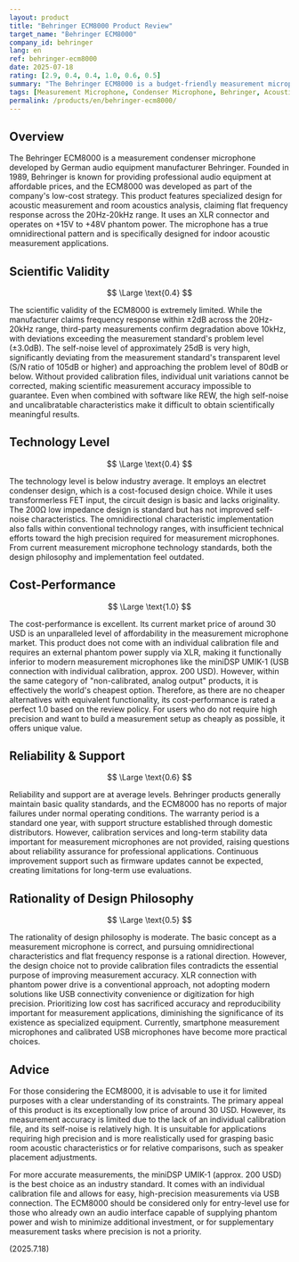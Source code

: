 ```yaml
---
layout: product
title: "Behringer ECM8000 Product Review"
target_name: "Behringer ECM8000"
company_id: behringer
lang: en
ref: behringer-ecm8000
date: 2025-07-18
rating: [2.9, 0.4, 0.4, 1.0, 0.6, 0.5]
summary: "The Behringer ECM8000 is a budget-friendly measurement microphone that offers a flat frequency response, but its accuracy is limited due to the lack of individual calibration files and high self-noise."
tags: [Measurement Microphone, Condenser Microphone, Behringer, Acoustic Measurement, Phantom Power]
permalink: /products/en/behringer-ecm8000/
---
```


## Overview

The Behringer ECM8000 is a measurement condenser microphone developed by German audio equipment manufacturer Behringer. Founded in 1989, Behringer is known for providing professional audio equipment at affordable prices, and the ECM8000 was developed as part of the company's low-cost strategy. This product features specialized design for acoustic measurement and room acoustics analysis, claiming flat frequency response across the 20Hz-20kHz range. It uses an XLR connector and operates on +15V to +48V phantom power. The microphone has a true omnidirectional pattern and is specifically designed for indoor acoustic measurement applications.

## Scientific Validity

$$ \Large \text{0.4} $$

The scientific validity of the ECM8000 is extremely limited. While the manufacturer claims frequency response within ±2dB across the 20Hz-20kHz range, third-party measurements confirm degradation above 10kHz, with deviations exceeding the measurement standard's problem level (±3.0dB). The self-noise level of approximately 25dB is very high, significantly deviating from the measurement standard's transparent level (S/N ratio of 105dB or higher) and approaching the problem level of 80dB or below. Without provided calibration files, individual unit variations cannot be corrected, making scientific measurement accuracy impossible to guarantee. Even when combined with software like REW, the high self-noise and uncalibratable characteristics make it difficult to obtain scientifically meaningful results.

## Technology Level

$$ \Large \text{0.4} $$

The technology level is below industry average. It employs an electret condenser design, which is a cost-focused design choice. While it uses transformerless FET input, the circuit design is basic and lacks originality. The 200Ω low impedance design is standard but has not improved self-noise characteristics. The omnidirectional characteristic implementation also falls within conventional technology ranges, with insufficient technical efforts toward the high precision required for measurement microphones. From current measurement microphone technology standards, both the design philosophy and implementation feel outdated.

## Cost-Performance

$$ \Large \text{1.0} $$

The cost-performance is excellent. Its current market price of around 30 USD is an unparalleled level of affordability in the measurement microphone market. This product does not come with an individual calibration file and requires an external phantom power supply via XLR, making it functionally inferior to modern measurement microphones like the miniDSP UMIK-1 (USB connection with individual calibration, approx. 200 USD). However, within the same category of "non-calibrated, analog output" products, it is effectively the world's cheapest option. Therefore, as there are no cheaper alternatives with equivalent functionality, its cost-performance is rated a perfect 1.0 based on the review policy. For users who do not require high precision and want to build a measurement setup as cheaply as possible, it offers unique value.

## Reliability & Support

$$ \Large \text{0.6} $$

Reliability and support are at average levels. Behringer products generally maintain basic quality standards, and the ECM8000 has no reports of major failures under normal operating conditions. The warranty period is a standard one year, with support structure established through domestic distributors. However, calibration services and long-term stability data important for measurement microphones are not provided, raising questions about reliability assurance for professional applications. Continuous improvement support such as firmware updates cannot be expected, creating limitations for long-term use evaluations.

## Rationality of Design Philosophy

$$ \Large \text{0.5} $$

The rationality of design philosophy is moderate. The basic concept as a measurement microphone is correct, and pursuing omnidirectional characteristics and flat frequency response is a rational direction. However, the design choice not to provide calibration files contradicts the essential purpose of improving measurement accuracy. XLR connection with phantom power drive is a conventional approach, not adopting modern solutions like USB connectivity convenience or digitization for high precision. Prioritizing low cost has sacrificed accuracy and reproducibility important for measurement applications, diminishing the significance of its existence as specialized equipment. Currently, smartphone measurement microphones and calibrated USB microphones have become more practical choices.

## Advice

For those considering the ECM8000, it is advisable to use it for limited purposes with a clear understanding of its constraints. The primary appeal of this product is its exceptionally low price of around 30 USD. However, its measurement accuracy is limited due to the lack of an individual calibration file, and its self-noise is relatively high. It is unsuitable for applications requiring high precision and is more realistically used for grasping basic room acoustic characteristics or for relative comparisons, such as speaker placement adjustments.

For more accurate measurements, the miniDSP UMIK-1 (approx. 200 USD) is the best choice as an industry standard. It comes with an individual calibration file and allows for easy, high-precision measurements via USB connection. The ECM8000 should be considered only for entry-level use for those who already own an audio interface capable of supplying phantom power and wish to minimize additional investment, or for supplementary measurement tasks where precision is not a priority.

(2025.7.18)
